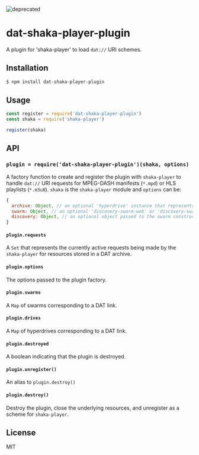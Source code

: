 ![deprecated](http://badges.github.io/stability-badges/dist/deprecated.svg)

dat-shaka-player-plugin
=======================

A plugin for 'shaka-player' to load `dat://` URI schemes.

## Installation

```sh
$ npm install dat-shaka-player-plugin
```

## Usage

```js
const register = require('dat-shaka-player-plugin')
const shaka = require('shaka-player')

register(shaka)
```

## API

### `plugin = require('dat-shaka-player-plugin')(shaka, options)`

A factory function to create and register the plugin with
`shaka-player` to handle `dat://` URI requests for MPEG-DASH
manifests (`*.mpd`) or HLS playlists (`*.m3u8`). `shaka` is the
`shaka-player` module and `options` can be:

```js
{
  archive: Object, // an optional 'hyperdrive' instance that represents a DAT archive. This will override the resolved archive from the DAT link.
  swarm: Object, // an optional 'discovery-swarm-web' or 'discovery-swarm' object to swarm for resources
  discovery: Object, // an optional object passed to the swarm constructor
}
```

#### `plugin.requests`

A `Set` that represents the currently active requests being made by the
`shaka-player` for resources stored in a DAT archive.

#### `plugin.options`

The options passed to the plugin factory.

#### `plugin.swarms`

A `Map` of swarms corresponding to a DAT link.

#### `plugin.drives`

A `Map` of hyperdrives corresponding to a DAT link.

#### `plugin.destroyed`

A boolean indicating that the plugin is destroyed.

#### `plugin.unregister()`

An alias to `plugin.destroy()`

#### `plugin.destroy()`

Destroy the plugin, close the underlying resources, and unregister as a
scheme for `shaka-player`.

## License

MIT

